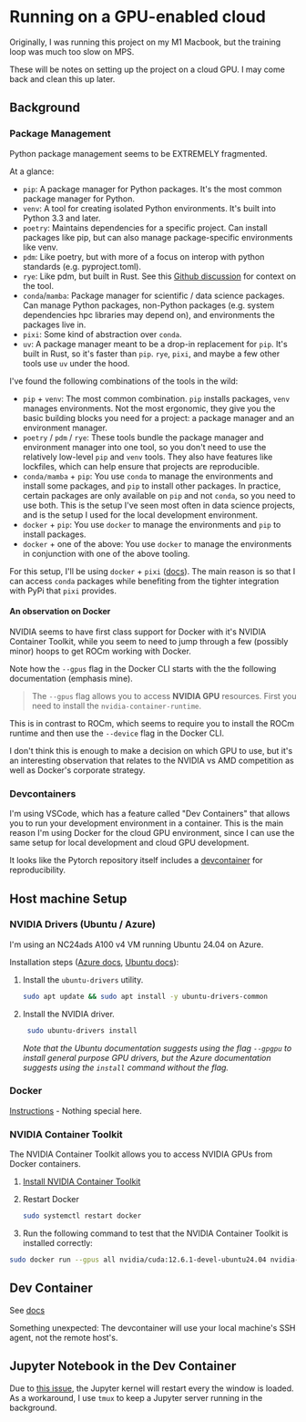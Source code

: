 # Running on a GPU-enabled cloud

Originally, I was running this project on my M1 Macbook, but the training loop was much too slow on MPS.

These will be notes on setting up the project on a cloud GPU. I may come back and clean this up later.

## Background

### Package Management

Python package management seems to be EXTREMELY fragmented.

At a glance:

- `pip`: A package manager for Python packages. It's the most common package manager for Python.
- `venv`: A tool for creating isolated Python environments. It's built into Python 3.3 and later.
- `poetry`: Maintains dependencies for a specific project. Can install packages like pip, but can also manage package-specific environments like venv.
- `pdm`: Like poetry, but with more of a focus on interop with python standards (e.g. pyproject.toml).
- `rye`: Like pdm, but built in Rust. See this [Github discussion](https://github.com/astral-sh/rye/discussions/6) for context on the tool.
- `conda`/`mamba`: Package manager for scientific / data science packages. Can manage Python packages, non-Python
  packages (e.g. system dependencies hpc libraries may depend on), and environments the packages live in.
- `pixi`: Some kind of abstraction over `conda`.
- `uv`: A package manager meant to be a drop-in replacement for `pip`. It's built in Rust, so it's
  faster than `pip`. `rye`, `pixi`, and maybe a few other tools use `uv` under the hood.

I've found the following combinations of the tools in the wild:

- `pip` + `venv`: The most common combination. `pip` installs packages, `venv` manages environments. Not the most ergonomic,
  they give you the basic building blocks you need for a project: a package manager and an environment manager.
- `poetry` / `pdm` / `rye`: These tools bundle the package manager and environment manager into one tool, so you don't need to
  use the relatively low-level `pip` and `venv` tools. They also have features like lockfiles, which can help ensure that
  projects are reproducible.
- `conda/mamba` + `pip`: You use `conda` to manage the environments and install some packages, and `pip` to install other
  packages. In practice, certain packages are only available on `pip` and not `conda`, so you need to use both. This is the
  setup I've seen most often in data science projects, and is the setup I used for the local development environment.
- `docker` + `pip`: You use `docker` to manage the environments and `pip` to install packages.
- `docker` + one of the above: You use `docker` to manage the environments in conjunction with one of the above tooling.

For this setup, I'll be using `docker` + `pixi`
([docs]([https://github.com/prefix-dev/pixi/blob/main/docs/ide_integration/devcontainer.md)). The main reason is so that I can access `conda` packages while benefiting from the
tighter integration with PyPi that `pixi` provides.

#### An observation on Docker

NVIDIA seems to have first class support for Docker with it's NVIDIA Container Toolkit, while you seem to need to jump through
a few (possibly minor) hoops to get ROCm working with Docker.

Note how the `--gpus` flag in the Docker CLI starts with the the following documentation (emphasis mine).

> The `--gpus` flag allows you to access **NVIDIA GPU** resources. First you need to install the `nvidia-container-runtime`.

This is in contrast to ROCm, which seems to require you to install the ROCm runtime and then use the `--device` flag in the
Docker CLI.

I don't think this is enough to make a decision on which GPU to use, but it's an interesting observation that relates to the
NVIDIA vs AMD competition as well as Docker's corporate strategy.

### Devcontainers

I'm using VSCode, which has a feature called "Dev Containers" that allows you to run your development environment in a
container. This is the main reason I'm using Docker for the cloud GPU environment, since I can use the same setup for
local development and cloud GPU development.

It looks like the Pytorch repository itself includes a [devcontainer](https://github.com/pytorch/pytorch/tree/main/.devcontainer) for reproducibility.

## Host machine Setup

### NVIDIA Drivers (Ubuntu / Azure)

I'm using an NC24ads A100 v4 VM running Ubuntu 24.04 on Azure.

Installation steps ([Azure docs](https://learn.microsoft.com/en-us/azure/virtual-machines/linux/n-series-driver-setup), [Ubuntu docs](https://ubuntu.com/server/docs/nvidia-drivers-installation)):

1. Install the `ubuntu-drivers` utility.

   ```bash
   sudo apt update && sudo apt install -y ubuntu-drivers-common
   ```

2. Install the NVIDIA driver.

   ```bash
    sudo ubuntu-drivers install
   ```

   _Note that the Ubuntu documentation
   suggests using the flag `--gpgpu` to install general
   purpose GPU drivers, but the Azure documentation suggests
   using the `install` command without the flag._

### Docker

[Instructions](https://docs.docker.com/engine/install/ubuntu/#install-using-the-repository) - Nothing special here.

### NVIDIA Container Toolkit

The NVIDIA Container Toolkit allows you to access NVIDIA GPUs from Docker containers.

1. [Install NVIDIA Container Toolkit](https://docs.nvidia.com/datacenter/cloud-native/container-toolkit/latest/install-guide.html)
2. Restart Docker

   ```bash
   sudo systemctl restart docker
   ```

3. Run the following command to test that the NVIDIA Container Toolkit is installed correctly:

```bash
sudo docker run --gpus all nvidia/cuda:12.6.1-devel-ubuntu24.04 nvidia-smi
```

## Dev Container

See [docs](https://pixi.sh/latest/ide_integration/devcontainer/)

Something unexpected: The devcontainer will use your local machine's SSH agent, not the remote host's.

## Jupyter Notebook in the Dev Container

Due to [this issue](https://github.com/microsoft/vscode-jupyter/issues/1378), the Jupyter kernel will restart
every the window is loaded. As a workaround, I use `tmux` to keep a Jupyter server running in the background.
